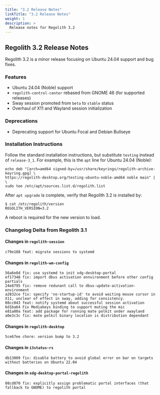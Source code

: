 ```yaml
---
title: "3.2 Release Notes"
linkTitle: "3.2 Release Notes"
weight: 1
description: >
  Release notes for Regolith 3.2
---
```


## Regolith 3.2 Release Notes

Regolith 3.2 is a minor release focusing on Ubuntu 24.04 support and bug fixes.

### Features

* Ubuntu 24.04 (Noble) support
* `regolith-control-center` rebased from GNOME 46 (for supported releases)
* Sway session promoted from `beta` to `stable` status
* Overhaul of X11 and Wayland session initialization

### Deprecations

* Deprecating support for Ubuntu Focal and Debian Bullseye

### Installation Instructions

Follow the standard installation instructions, but substitute `testing` instead of `release-3_1`.  For example, this is the `apt` line for Ubuntu 24.04 (Noble):

```shell
echo deb "[arch=amd64 signed-by=/usr/share/keyrings/regolith-archive-keyring.gpg] \
https://regolith-desktop.org/testing-ubuntu-noble-amd64 noble main" | \
sudo tee /etc/apt/sources.list.d/regolith.list
```

After `apt upgrade` is complete, verify that Regolith 3.2 is installed by:

```shell
$ cat /etc/regolith/version 
REGOLITH_VERSION=3.2
```

A reboot is required for the new version to load.

### Changelog Delta from Regolith 3.1

#### Changes in `regolith-session`

```git
c79e188 feat: migrate sessions to systemd
```

#### Changes in `regolith-wm-config`

```git
56a6e8d fix: use systemd to init xdg-desktop-portal
ef17348 fix: import dbus activation ennvironment before other config partials
24e8795 fix: remove redunant call to dbus-update-activation-environment
a2832ce fix: specify 'no-startup-id' to avoid waiting mouse cursor in X11, unclear of effect in sway, adding for consistency.
08cc043 feat: notify systemd about successful session activation
6d1ba64 Fix Mediakeys binding to support muting the mic
e81a80a feat: add package for running mate polkit under xwayland
a0e3c3c fix: mate polkit binary location is distribution dependant
```

#### Changes in `regolith-desktop`

```git
5ce67ee chore: version bump to 3.2
```

#### Changes in `i3status-rs`

```git
db13009 fix: disable battery to avoid global error on bar on targets without batteries on Ubuntu 22.04
```

#### Changes in `xdg-desktop-portal-regolith`

```git
08cd870 fix: explicitly assign problematic portal interfaces (that fallback to GNOME) to regolith portal
```
